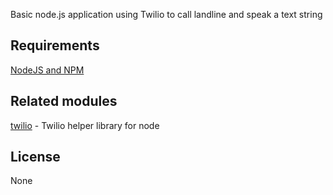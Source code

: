 Basic node.js application using Twilio to call landline and speak a text string

## Requirements
[NodeJS and NPM](http://nodejs.org/download)

## Related modules
[twilio](https://www.npmjs.com/package/twilio) - Twilio helper library for node

## License
None


